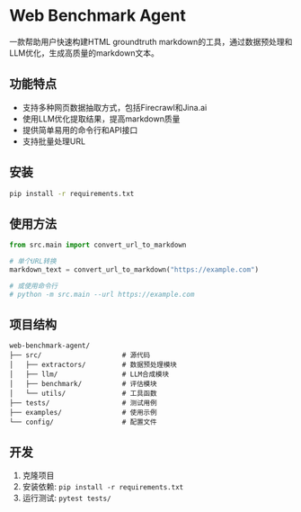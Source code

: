 # Web Benchmark Agent

一款帮助用户快速构建HTML groundtruth markdown的工具，通过数据预处理和LLM优化，生成高质量的markdown文本。

## 功能特点

- 支持多种网页数据抽取方式，包括Firecrawl和Jina.ai
- 使用LLM优化提取结果，提高markdown质量
- 提供简单易用的命令行和API接口
- 支持批量处理URL

## 安装

```bash
pip install -r requirements.txt
```

## 使用方法

```python
from src.main import convert_url_to_markdown

# 单个URL转换
markdown_text = convert_url_to_markdown("https://example.com")

# 或使用命令行
# python -m src.main --url https://example.com
```

## 项目结构

```
web-benchmark-agent/
├── src/                    # 源代码
│   ├── extractors/         # 数据预处理模块
│   ├── llm/                # LLM合成模块
│   ├── benchmark/          # 评估模块
│   └── utils/              # 工具函数
├── tests/                  # 测试用例
├── examples/               # 使用示例
└── config/                 # 配置文件
```

## 开发

1. 克隆项目
2. 安装依赖: `pip install -r requirements.txt`
3. 运行测试: `pytest tests/`
